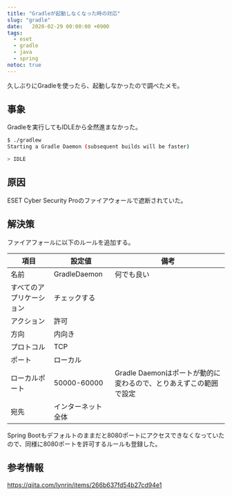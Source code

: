 ```yaml
---
title: "Gradleが起動しなくなった時の対応"
slug: "gradle"
date:   2020-02-29 00:00:00 +0900
tags: 
  - eset
  - gradle
  - java
  - spring
notoc: true
---
```


久しぶりにGradleを使ったら、起動しなかったので調べたメモ。

## 事象

Gradleを実行してもIDLEから全然進まなかった。

```bash
$ ./gradlew
Starting a Gradle Daemon (subsequent builds will be faster)

> IDLE
```

## 原因

ESET Cyber Security Proのファイアウォールで遮断されていた。

## 解決策

ファイアフォールに以下のルールを追加する。

| 項目                     | 設定値             | 備考                                                              |
|--------------------------|--------------------|-------------------------------------------------------------------|
| 名前                     | GradleDaemon       | 何でも良い                                                        |
| すべてのアプリケーション | チェックする       |                                                                   |
| アクション               | 許可               |                                                                   |
| 方向                     | 内向き             |                                                                   |
| プロトコル               | TCP                |                                                                   |
| ポート                   | ローカル           |                                                                   |
| ローカルポート           | 50000-60000        | Gradle Daemonはポートが動的に変わるので、とりあえずこの範囲で設定 |
| 宛先                     | インターネット全体 |                                                                   |

Spring Bootもデフォルトのままだと8080ポートにアクセスできなくなっていたので、同様に8080ポートを許可するルールも登録した。

## 参考情報

https://qiita.com/lynrin/items/266b637fd54b27cd94e1

